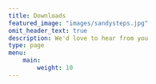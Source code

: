 ```yaml
---
title: Downloads
featured_image: "images/sandysteps.jpg"
omit_header_text: true
description: We'd love to hear from you
type: page
menu: 
    main:
        weight: 10
---
```



